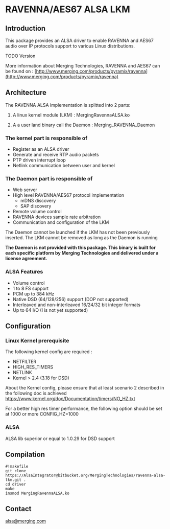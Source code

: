 # RAVENNA/AES67 ALSA LKM #

## Introduction ##

This package provides an ALSA driver to enable RAVENNA and AES67 audio over IP protocols support to various Linux distributions.

TODO Version

More information about Merging Technologies, RAVENNA and AES67 can be found on : [http://www.merging.com/products/pyramix/ravenna](http://www.merging.com/products/pyramix/ravenna)

## Architecture ##
The RAVENNA ALSA implementation is splitted into 2 parts:

1. A linux kernel module (LKM) : MergingRavennaALSA.ko

2. A a user land binary call the Daemon : Merging_RAVENNA_Daemon

### The kernel part is responsible of ###
* Register as an ALSA driver
* Generate and receive RTP audio packets
* PTP driven interrupt loop
* Netlink communication between user and kernel
	
### The Daemon part is responsible of ###
* Web server
* High level RAVENNA/AES67 protocol implementation
  * mDNS discovery
  * SAP discovery
* Remote volume control
* RAVENNA devices sample rate arbitration
* Communication and configuration of the LKM

The Daemon cannot be launched if the LKM has not been previously inserted.
The LKM cannot be removed as long as the Daemon is running

**The Daemon is not provided with this package. This binary is built for each specific platform by Merging Technologies and delivered under a license agreement.**

### ALSA Features ###
* Volume control
* 1 to 8 FS support
* PCM up to 384 kHz
* Native DSD (64/128/256) support (DOP not supported)
* Interleaved and non-interleaved 16/24/32 bit integer formats
* Up to 64 I/O (I is not yet supported)


## Configuration ##
### Linux Kernel prerequisite ###
The following kernel config are required :

* NETFILTER
* HIGH_RES_TIMERS
* NETLINK
* Kernel > 2.4 (3.18 for DSD)

About the Kernel config, please ensure that at least scenario 2 described in the following doc is achieved
https://www.kernel.org/doc/Documentation/timers/NO_HZ.txt

For a better high res timer performance, the following option should be set at 1000 or more
CONFIG_HZ=1000

### ALSA ###
ALSA lib superior or equal to 1.0.29 for DSD support


## Compilation ##

```
#!makefile
git clone https://AlsaIntegrator@bitbucket.org/MergingTechnologies/ravenna-alsa-lkm.git .
cd driver
make
insmod MergingRavennaALSA.ko
```


## Contact ##
alsa@merging.com